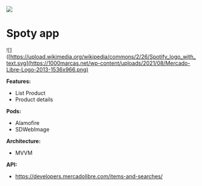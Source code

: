 ![](https://upload.wikimedia.org/wikipedia/commons/9/9d/Swift_logo.svg)
# Spoty app
![]([https://upload.wikimedia.org/wikipedia/commons/2/26/Spotify_logo_with_text.svg](https://1000marcas.net/wp-content/uploads/2021/08/Mercado-Libre-Logo-2013-1536x966.png)

**Features:**
- List Product
- Product details

**Pods:**
- Alamofire
- SDWebImage

**Architecture:**
- MVVM

**API:**
- https://developers.mercadolibre.com/items-and-searches/
